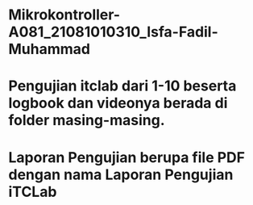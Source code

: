 # Mikrokontroller-A081_21081010310_Isfa-Fadil-Muhammad

# Pengujian itclab dari 1-10 beserta logbook dan videonya berada di folder masing-masing.
# Laporan Pengujian berupa file PDF dengan nama Laporan Pengujian iTCLab

